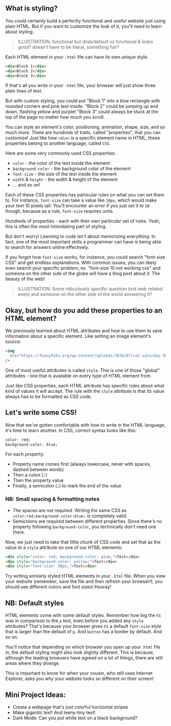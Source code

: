 ## What is styling?

You could certainly build a perfectly functional and useful website just using plain HTML. But if you want to customize the look of it, you'll need to learn about styling.

> ILLUSTRATION: functional but drab/default vs functional & looks good? doesn't have to be literal, something fun?

Each HTML element in your `.html` file can have its own unique style.

```html
<div>Block 1</div>
<div>Block 2</div>
<div>Block 3</div>
```

If that's all you write in your `.html` file, your browser will just show three plain lines of text.

But with custom styling, you could put "Block 1" into a blue rectangle with rounded corners and pink text inside. "Block 2" could be jumping up and down, flashing yellow and purple! "Block 3" could always be stuck at the top of the page no matter how much you scroll.

You can style an element's color, positioning, animation, shape, size, and so much more. There are _hundreds_ of traits, called "properties", that you can customize! Just like how `<div>` is a specific element name in HTML, these properties belong to another language, called `CSS`.

Here are some very commonly used CSS properties:

- `color` - the color of the text inside the element
- `background-color` - the background color of the element
- `font-size` - the size of the text inside the element
- `width` & `height` - the width & height of the element
- ... and so on!

Each of these CSS properties has particular rules on what you can set them to. For instance, `font-size` can take a value like `10px`, which would make your text 10 pixels tall. You'll encounter an error if you just set it to `10` though, because as a rule, `font-size` requires units.

Hundreds of properties - each with their own particular set of rules. Yeah, this is often the most intimidating part of styling.

But don't worry! Learning to code isn't about memorizing everything. In fact, one of the most important skills a programmer can have is being able to search for answers online effectively.

If you forgot how `font-size` works, for instance, you could search "font-size CSS" and get endless explanations. With common issues, you can likely even search your specific problem, ex. "font-size 10 not working css" and someone on the other side of the globe will have a blog post about it. The beauty of the web!

> ILLUSTRATION: Some ridiculously specific question (not web related even) and someone on the other side of the world answering it?

## Okay, but how do you add these properties to an HTML element?

We previously learned about HTML attributes and how to use them to save information about a specific element. Like setting an image element's source:

```html
<img
  src="https://funnyfoto.org/wp-content/uploads/2018/07/cat-saturday-30-photos-91_07_02_2018.jpg"
/>
```

One of most useful attributes is called `style`. This is one of those "global" attributes - one that is available on every type of HTML element from.

Just like CSS properties, each HTML attribute has specific rules about what kind of values it will accept. The rule with the `style` attribute is that its value always has to be formatted as CSS code.

## Let's write some CSS!

Now that we've gotten comfortable with how to write in the HTML language, it's time to learn another. In CSS, correct syntax looks like this:

```css
color: red;
background-color: blue;
```

For each property:

- Property name comes first (always lowercase, never with spaces, dashed between words)
- Then a colon (`:`)
- Then the property value
- Finally, a semicolon (`;`) to mark the end of the value

### NB: Small spacing & formatting notes

- The spaces are not required. Writing the same CSS as `color:red;background-color:blue;` is completely valid.
- Semicolons are required between different properties. Since there's no property following `background-color`, you technically don't need one there.

Now, we just need to take that little chunk of CSS code and set that as the value to a `style` attribute on one of our HTML elements:

```html
<div style="color: red; background-color: pink;">Test</div>
<div style="background-color: yellow;">Test</div>
<div style="font-size: 30px;">Test</div>
```

Try writing similarly styled HTML elements in your `.html` file. When you view your website (remember, save the file and then refresh your browser!), you should see different colors and font sizes! Hooray!

## NB: Default styles

HTML elements come with some default styles. Remember how big the `h1` was in comparison to the `p` text, even before you added any `style` attributes? That's because your browser gives `h1` a default `font-size` style that is larger than the default of `p`. And `button` has a border by default. And so on.

You'll notice that depending on which browser you open up your .`html` file in, the default styling might also look slightly different. This is because, although the leading browsers have agreed on a lot of things, there are still areas where they diverge.

This is important to know for when your cousin, who still uses Internet Explorer, asks you why your website looks so different on their screen!

## Mini Project Ideas:

- Create a webpage that's just colorful horizontal stripes
- Make gigantic text! And teeny-tiny text!
- Dark Mode: Can you put white text on a black background?
